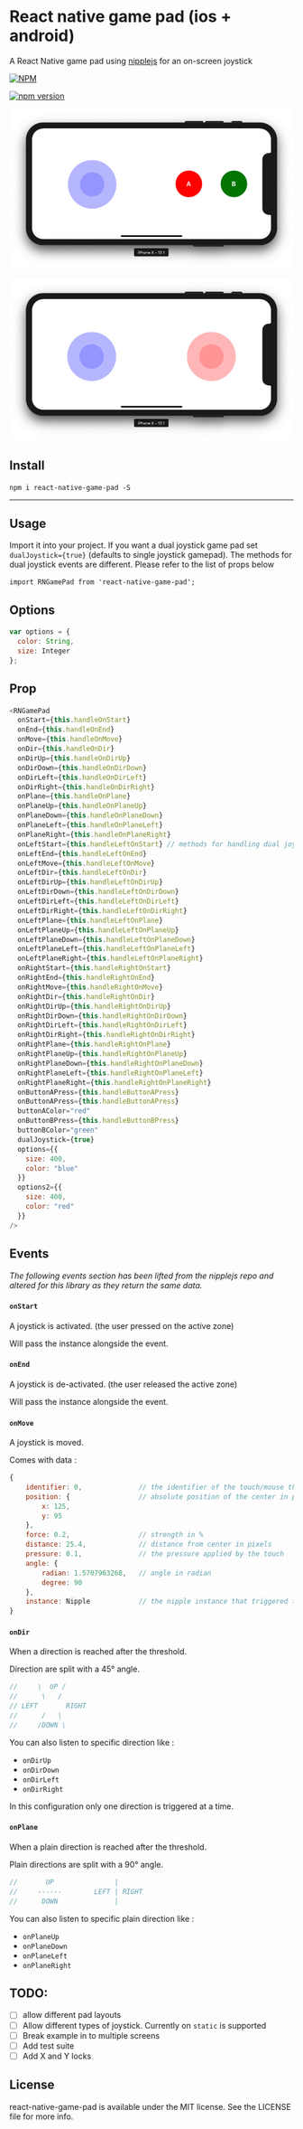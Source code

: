 # React native game pad (ios + android)

A React Native game pad using [nipplejs](https://github.com/yoannmoinet/nipplejs) for an on-screen joystick

[![NPM](https://nodei.co/npm/react-native-game-pad.png)](https://nodei.co/npm/react-native-game-pad/)

[![npm version](https://badge.fury.io/js/react-native-game-pad.svg)](https://badge.fury.io/js/react-native-game-pad)

<p align="center">
	<img src ="./example.png" />
</p>

<p align="center">
	<img src ="./dual.png" />
</p>

## Install

```
npm i react-native-game-pad -S
```

---

## Usage

Import it into your project. If you want a dual joystick game pad set `dualJoystick={true}` (defaults to single joystick gamepad).
The methods for dual joystick events are different. Please refer to the list of props below

```
import RNGamePad from 'react-native-game-pad';
```

## Options

```javascript
var options = {
  color: String,
  size: Integer
};
```

## Prop

```javascript
<RNGamePad
  onStart={this.handleOnStart}
  onEnd={this.handleOnEnd}
  onMove={this.handleOnMove}
  onDir={this.handleOnDir}
  onDirUp={this.handleOnDirUp}
  onDirDown={this.handleOnDirDown}
  onDirLeft={this.handleOnDirLeft}
  onDirRight={this.handleOnDirRight}
  onPlane={this.handleOnPlane}
  onPlaneUp={this.handleOnPlaneUp}
  onPlaneDown={this.handleOnPlaneDown}
  onPlaneLeft={this.handleOnPlaneLeft}
  onPlaneRight={this.handleOnPlaneRight}
  onLeftStart={this.handleLeftOnStart} // methods for handling dual joysticks START
  onLeftEnd={this.handleLeftOnEnd}
  onLeftMove={this.handleLeftOnMove}
  onLeftDir={this.handleLeftOnDir}
  onLeftDirUp={this.handleLeftOnDirUp}
  onLeftDirDown={this.handleLeftOnDirDown}
  onLeftDirLeft={this.handleLeftOnDirLeft}
  onLeftDirRight={this.handleLeftOnDirRight}
  onLeftPlane={this.handleLeftOnPlane}
  onLeftPlaneUp={this.handleLeftOnPlaneUp}
  onLeftPlaneDown={this.handleLeftOnPlaneDown}
  onLeftPlaneLeft={this.handleLeftOnPlaneLeft}
  onLeftPlaneRight={this.handleLeftOnPlaneRight}
  onRightStart={this.handleRightOnStart}
  onRightEnd={this.handleRightOnEnd}
  onRightMove={this.handleRightOnMove}
  onRightDir={this.handleRightOnDir}
  onRightDirUp={this.handleRightOnDirUp}
  onRightDirDown={this.handleRightOnDirDown}
  onRightDirLeft={this.handleRightOnDirLeft}
  onRightDirRight={this.handleRightOnDirRight}
  onRightPlane={this.handleRightOnPlane}
  onRightPlaneUp={this.handleRightOnPlaneUp}
  onRightPlaneDown={this.handleRightOnPlaneDown}
  onRightPlaneLeft={this.handleRightOnPlaneLeft}
  onRightPlaneRight={this.handleRightOnPlaneRight}
  onButtonAPress={this.handleButtonAPress}
  onButtonAPress={this.handleButtonAPress}
  buttonAColor="red"
  onButtonBPress={this.handleButtonBPress}
  buttonBColor="green"
  dualJoystick={true}
  options={{
    size: 400,
    color: "blue"
  }}
  options2={{
    size: 400,
    color: "red"
  }}
/>
```

## Events

_The following events section has been lifted from the nipplejs repo and altered for this library as they return the same data._

#### `onStart`

A joystick is activated. (the user pressed on the active zone)

Will pass the instance alongside the event.

#### `onEnd`

A joystick is de-activated. (the user released the active zone)

Will pass the instance alongside the event.

#### `onMove`

A joystick is moved.

Comes with data :

```javascript
{
    identifier: 0,              // the identifier of the touch/mouse that triggered it
    position: {                 // absolute position of the center in pixels
        x: 125,
        y: 95
    },
    force: 0.2,                 // strength in %
    distance: 25.4,             // distance from center in pixels
    pressure: 0.1,              // the pressure applied by the touch
    angle: {
        radian: 1.5707963268,   // angle in radian
        degree: 90
    },
    instance: Nipple            // the nipple instance that triggered the event
}
```

#### `onDir`

When a direction is reached after the threshold.

Direction are split with a 45° angle.

```javascript
//     \  UP /
//      \   /
// LEFT       RIGHT
//      /   \
//     /DOWN \
```

You can also listen to specific direction like :

* `onDirUp`
* `onDirDown`
* `onDirLeft`
* `onDirRight`

In this configuration only one direction is triggered at a time.

#### `onPlane`

When a plain direction is reached after the threshold.

Plain directions are split with a 90° angle.

```javascript
//       UP               |
//     ------        LEFT | RIGHT
//      DOWN              |
```

You can also listen to specific plain direction like :

* `onPlaneUp`
* `onPlaneDown`
* `onPlaneLeft`
* `onPlaneRight`

## TODO:

* [ ] allow different pad layouts
* [ ] Allow different types of joystick. Currently on `static` is supported
* [ ] Break example in to multiple screens
* [ ] Add test suite
* [ ] Add X and Y locks

## License

react-native-game-pad is available under the MIT license. See the LICENSE file for more info.
